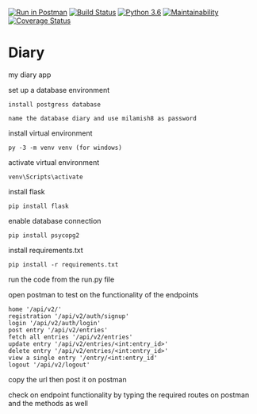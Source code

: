 [![Run in Postman](https://run.pstmn.io/button.svg)](https://app.getpostman.com/run-collection/c26c9b378e37231fc690)
[![Build Status](https://travis-ci.org/milamish/Diary.svg?branch=challenge3)](https://travis-ci.org/milamish/Diary)
[![Python 3.6](https://img.shields.io/badge/python-3.6-blue.svg)](https://www.python.org/downloads/release/python-360/)
[![Maintainability](https://api.codeclimate.com/v1/badges/9be8a79596c8225ef1b1/maintainability)](https://codeclimate.com/github/milamish/Diary/maintainability)
[![Coverage Status](https://coveralls.io/repos/github/milamish/Diary/badge.svg?branch=challenge3)](https://coveralls.io/github/milamish/Diary?branch=challenge3)
# Diary
my diary app

set up a database environment
```
install postgress database
```
```
name the database diary and use milamish8 as password
```
install virtual environment
```
py -3 -m venv venv (for windows)
```
activate virtual environment
```
venv\Scripts\activate
```
install flask
```
pip install flask
```
enable database connection
```
pip install psycopg2
```
install requirements.txt
```
pip install -r requirements.txt
```
run the code from the run.py file

open postman to test on the functionality of the endpoints
```
home '/api/v2/'
registration '/api/v2/auth/signup'
login '/api/v2/auth/login'
post entry '/api/v2/entries'
fetch all entries '/api/v2/entries'
update entry '/api/v2/entries/<int:entry_id>'
delete entry '/api/v2/entries/<int:entry_id>'
view a single entry '/entry/<int:entry_id'
logout '/api/v2/logout'
```

copy the url then post it on postman

check on endpoint functionality by typing the required routes on postman and the methods as well